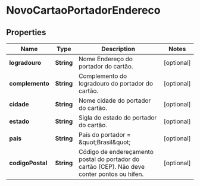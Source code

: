 
# NovoCartaoPortadorEndereco

## Properties
Name | Type | Description | Notes
------------ | ------------- | ------------- | -------------
**logradouro** | **String** | Nome Endereço  do portador do cartão. |  [optional]
**complemento** | **String** | Complemento do logradouro do portador do cartão. |  [optional]
**cidade** | **String** | Nome cidade do portador do cartão. |  [optional]
**estado** | **String** | Sigla do estado do portador do cartão. |  [optional]
**pais** | **String** | País do portador &#x3D; \&quot;Brasil\&quot; |  [optional]
**codigoPostal** | **String** | Código de endereçamento postal do portador do cartão (CEP). Não deve conter pontos ou hífen. |  [optional]



